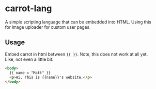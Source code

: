 # carrot-lang

A simple scripting language that can be embedded into HTML. Using this for image uploader for custom user pages. 

## Usage

Embed carrot in html between `{{ }}`. Note, this does not work at all yet. Like, not even a little bit. 

```html
<body>
  {{ name = "Matt" }}
  <p>Hi, This is {{name}}'s website.</p>
</body>
```
